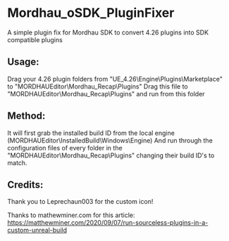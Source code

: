 # Mordhau_oSDK_PluginFixer
A simple plugin fix for Mordhau SDK to convert 4.26 plugins into SDK compatible plugins

## Usage:
Drag your 4.26 plugin folders from "UE_4.26\Engine\Plugins\Marketplace" to "MORDHAUEditor\Mordhau_Recap\Plugins"
Drag this file to "MORDHAUEditor\Mordhau_Recap\Plugins" and run from this folder

## Method:
It will first grab the installed build ID from the local engine (MORDHAUEditor\InstalledBuild\Windows\Engine)
And run through the configuration files of every folder in the "MORDHAUEditor\Mordhau_Recap\Plugins"
changing their build ID's to match.

## Credits:

Thank you to Leprechaun003 for the custom icon!

Thanks to mathewminer.com for this article:
https://matthewminer.com/2020/09/07/run-sourceless-plugins-in-a-custom-unreal-build
